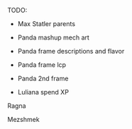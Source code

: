 TODO:
- Max Statler parents

- Panda mashup mech art
- Panda frame descriptions and flavor
- Panda frame lcp
- Panda 2nd frame

- Luliana spend XP

Ragna

Mezshmek
